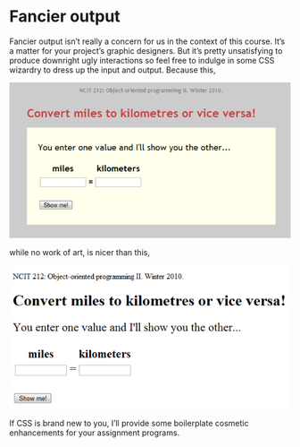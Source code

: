 # Fancier output

Fancier output isn’t really a concern for us in the context of this
course. It’s a matter for your project’s graphic designers. But it’s
pretty unsatisfying to produce downright ugly interactions so feel free
to indulge in some CSS wizardry to dress up the input and output.
Because this,

![](14_mi2km_v3_css.png)

while no work of art, is nicer than this,

![](14_mi2km_v3_plain.png)

If CSS is brand new to you, I’ll provide some boilerplate cosmetic
enhancements for your assignment programs.
